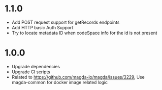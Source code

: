 # 1.1.0

-   Add POST request support for getRecords endpoints
-   Add HTTP basic Auth Support
-   Try to locate metadata ID when codeSpace info for the id is not present

# 1.0.0

-   Upgrade dependencies
-   Upgrade CI scripts
-   Related to https://github.com/magda-io/magda/issues/3229, Use magda-common for docker image related logic
